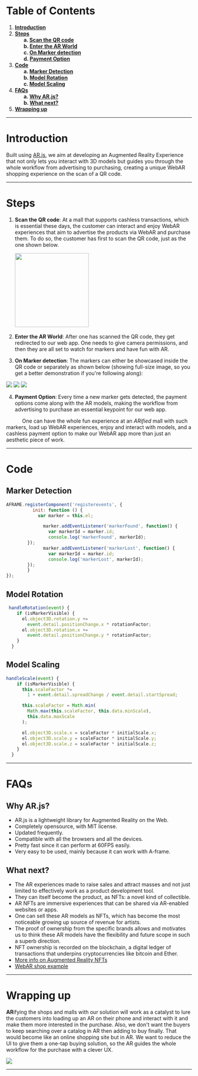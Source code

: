 # Table of Contents
1. **[Introduction](#Introduction)**
2. **[Steps](#Steps)**  
&nbsp;&nbsp;&nbsp;&nbsp;&nbsp;&nbsp;**a. [Scan the QR code](#Scan-the-QR-code)**  
&nbsp;&nbsp;&nbsp;&nbsp;&nbsp;&nbsp;**b. [Enter the AR World](#Enter-the-AR-World)**  
&nbsp;&nbsp;&nbsp;&nbsp;&nbsp;&nbsp;**c. [On Marker detection](#On-Marker-detection)**  
&nbsp;&nbsp;&nbsp;&nbsp;&nbsp;&nbsp;**d. [Payment Option](#Payment-Option)**  
3. **[Code](#Code)**  
&nbsp;&nbsp;&nbsp;&nbsp;&nbsp;&nbsp;**a. [Marker Detection](#Marker-Detection)**   
&nbsp;&nbsp;&nbsp;&nbsp;&nbsp;&nbsp;**b. [Model Rotation](#Model-Rotation)**   
&nbsp;&nbsp;&nbsp;&nbsp;&nbsp;&nbsp;**c. [Model Scaling](#Model-Scaling)**   
4. **[FAQs](#FAQs)**  
&nbsp;&nbsp;&nbsp;&nbsp;&nbsp;&nbsp;**a. [Why AR.js?](#Why-ARjs)**  
&nbsp;&nbsp;&nbsp;&nbsp;&nbsp;&nbsp;**b. [What next?](#What-next)**  
5. **[Wrapping up](#Wrapping-up)**  
  
- - -

# Introduction

Built using [AR.js](https://github.com/AR-js-org/AR.js), we aim at developing an Augmented Reality Experience that not only lets you interact with 3D models but guides you through the whole workflow from advertising to purchasing, creating a unique WebAR shopping experience on the scan of a QR code. 
  
- - -
  
# Steps
1. **Scan the QR code**: At a mall that supports cashless transactions, which is essential these days, the customer can interact and enjoy WebAR experiences that aim to advertise the products via WebAR and purchase them. To do so, the customer has first to scan the QR code, just as the one shown below.
    
&nbsp;&nbsp;&nbsp;&nbsp;&nbsp;&nbsp;<img src="./Images%20and%20QR%20codes/main-qr-code.png" height="200px"></img> 
  
2. **Enter the AR World**: After one has scanned the QR code, they get redirected to our web app. One needs to give camera permissions, and then they are all set to watch for markers and have fun with AR.  
  
3. **On Marker detection**: The markers can either be showcased inside the QR code or separately as shown below (showing full-size image, so you get a better demonstration if you're following along): 
    
![](./Images%20and%20QR%20codes/fifa.png)
![](./Images%20and%20QR%20codes/reebok.png)
![](./Images%20and%20QR%20codes/iphone.png)  
  
4. **Payment Option**: Every time a new marker gets detected, the payment options come along with the AR models, making the workflow from advertising to purchase an essential keypoint for our web app.
     
&nbsp;&nbsp;&nbsp;&nbsp;&nbsp;&nbsp;&nbsp;&nbsp;&nbsp;&nbsp;&nbsp;One can have the whole fun experience at an *ARified* mall with such markers, load up WebAR experiences, enjoy and interact with models, and a cashless payment option to make our WebAR app more than just an aesthetic piece of work.

- - -

# Code  
## Marker Detection   
```javascript
AFRAME.registerComponent('registerevents', {
		  init: function () {
			var marker = this.el;

			  marker.addEventListener('markerFound', function() {
				var markerId = marker.id;
				console.log('markerFound', markerId);
        });
			  marker.addEventListener('markerLost', function() {
				var markerId = marker.id;
				console.log('markerLost', markerId);
        });
		}
});
```  
## Model Rotation  
```javascript
 handleRotation(event) {
    if (isMarkerVisible) {
      el.object3D.rotation.y +=
        event.detail.positionChange.x * rotationFactor;
      el.object3D.rotation.x +=
        event.detail.positionChange.y * rotationFactor;
    }
  }
```
## Model Scaling
```javascript
handleScale(event) {
    if (isMarkerVisible) {
      this.scaleFactor *=
        1 + event.detail.spreadChange / event.detail.startSpread;

      this.scaleFactor = Math.min(
        Math.max(this.scaleFactor, this.data.minScale),
        this.data.maxScale
      );

      el.object3D.scale.x = scaleFactor * initialScale.x;
      el.object3D.scale.y = scaleFactor * initialScale.y;
      el.object3D.scale.z = scaleFactor * initialScale.z;
    }
  }
```
- - -
# FAQs
## Why AR.js?
* AR.js is a lightweight library for Augmented Reality on the Web.
* Completely opensource, with MIT license.
* Updated frequently.
* Compatible with all the browsers and all the devices.
* Pretty fast since it can perform at 60FPS easily.
* Very easy to be used, mainly because it can work with A-frame.  
  
## What next?
* The AR experiences made to raise sales and attract masses and not just limited to effectively work as a product development tool.
* They can itself become the product, as NFTs: a novel kind of collectible. 
* AR NFTs are immersive experiences that can be shared via AR-enabled websites or apps.
* One can sell these AR models as NFTs, which has become the most noticeable growing up source of revenue for artists. 
* The proof of ownership from the specific brands allows and motivates us to think these AR models have the flexibility and future scope in such a superb direction.
* NFT ownership is recorded on the blockchain, a digital ledger of transactions that underpins cryptocurrencies like bitcoin and Ether.
* [More info on Augmented Reality NFTs](https://poplar.studio/blog/augmented-reality-nfts/)
* [WebAR shop example](https://dressx.com)

- - -
  
# Wrapping up

**AR**ifying the shops and malls with our solution will work as a catalyst to lure the customers into loading up an AR on their phone and interact with it and make them more interested in the purchase. Also, we don't want the buyers to keep searching over a catalog in AR then adding to buy finally. That would become like an online shopping site but in AR. We want to reduce the UI to give them a one-tap buying solution, so the AR guides the whole workflow for the purchase with a clever UX.
  
![](https://i.ibb.co/37hqBth/pngaaa-com-1761516.png)
- - -
